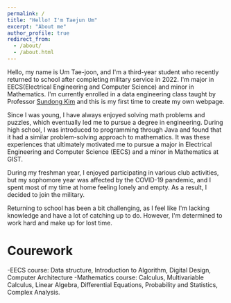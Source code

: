 ```yaml
---
permalink: /
title: "Hello! I'm Taejun Um"
excerpt: "About me"
author_profile: true
redirect_from: 
  - /about/
  - /about.html
---
```


Hello, my name is Um Tae-joon, and I'm a third-year student who recently returned to school after completing military service in 2022. I'm major in EECS(Electrical Engineering and Computer Science) and minor in Mathematics. I'm currently enrolled in a data engineering class taught by Professor [Sundong Kim](https://sundong.kim/) and this is my first time to create my own webpage.

Since I was young, I have always enjoyed solving math problems and puzzles, which eventually led me to pursue a degree in engineering. During high school, I was introduced to programming through Java and found that it had a similar problem-solving approach to mathematics. It was these experiences that ultimately motivated me to pursue a major in Electrical Engineering and Computer Science (EECS) and a minor in Mathematics at GIST.

During my freshman year, I enjoyed participating in various club activities, but my sophomore year was affected by the COVID-19 pandemic, and I spent most of my time at home feeling lonely and empty. As a result, I decided to join the military.

Returning to school has been a bit challenging, as I feel like I'm lacking knowledge and have a lot of catching up to do. However, I'm determined to work hard and make up for lost time.

Courework
======
-EECS course: Data structure, Introduction to Algorithm, Digital Design, Computer Architecture
-Mathematics course: Calculus, Multivariable Calculus, Linear Algebra, Differential Equations, Probability and Statistics, Complex Analysis.
